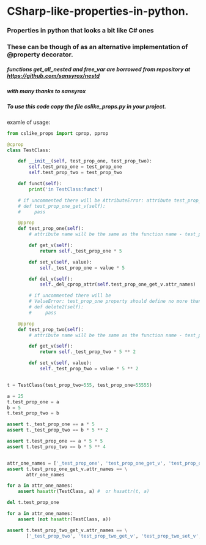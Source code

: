 # CSharp-like-properties-in-python.  
### Properties in python that looks a bit like C# ones   
### These can be though of as an alternative implementation of @property decorator.
##### functions get_all_nested and free_var are borrowed from repository at https://github.com/sansyrox/nestd  
##### with many thanks to sansyrox 
   
##### To use this code copy the file cslike_props.py in your project.   
examle of usage:  

```python
from cslike_props import cprop, pprop

@cprop
class TestClass:

    def __init__(self, test_prop_one, test_prop_two):
        self.test_prop_one = test_prop_one
        self.test_prop_two = test_prop_two

    def funct(self):
        print('in TestClass:funct')

    # if uncommented there will be AttributeError: attribute test_prop_one_get_v already exists
    # def test_prop_one_get_v(self):
    #     pass

    @pprop
    def test_prop_one(self):
        # attribute name will be the same as the function name - test_prop_one

        def get_v(self):
            return self._test_prop_one * 5

        def set_v(self, value):
            self._test_prop_one = value * 5

        def del_v(self):
            self._del_cprop_attr(self.test_prop_one_get_v.attr_names)

        # if uncommented there will be
        # ValueError: test_prop_one property should define no more than three inner functions
        # def delete2(self):
        #     pass

    @pprop
    def test_prop_two(self):
        # attribute name will be the same as the function name - test_prop_two

        def get_v(self):
            return self._test_prop_two * 5 ** 2

        def set_v(self, value):
            self._test_prop_two = value * 5 ** 2


t = TestClass(test_prop_two=555, test_prop_one=55555)

a = 25
t.test_prop_one = a
b = 5
t.test_prop_two = b

assert t._test_prop_one == a * 5
assert t._test_prop_two == b * 5 ** 2

assert t.test_prop_one == a * 5 * 5
assert t.test_prop_two == b * 5 ** 4


attr_one_names = ['_test_prop_one', 'test_prop_one_get_v', 'test_prop_one_set_v', 'test_prop_one']
assert t.test_prop_one_get_v.attr_names == \
       attr_one_names

for a in attr_one_names:
    assert hasattr(TestClass, a) #  or hasattr(t, a)

del t.test_prop_one

for a in attr_one_names:
    assert (not hasattr(TestClass, a))

assert t.test_prop_two_get_v.attr_names == \
       ['_test_prop_two', 'test_prop_two_get_v', 'test_prop_two_set_v', 'test_prop_two']```
